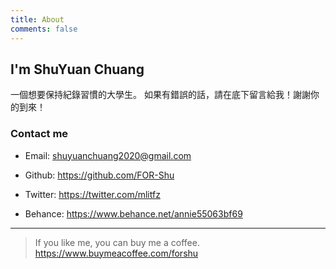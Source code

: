 ```yaml
---
title: About
comments: false
---
```


## I'm ShuYuan Chuang

一個想要保持紀錄習慣的大學生。
如果有錯誤的話，請在底下留言給我！謝謝你的到來！

### Contact me

- Email: shuyuanchuang2020@gmail.com

- Github: <https://github.com/FOR-Shu>

- Twitter: <https://twitter.com/mlitfz>

- Behance: <https://www.behance.net/annie55063bf69>

---------------------------------------

> If you like me, you can buy me a coffee.  
> <https://www.buymeacoffee.com/forshu>
